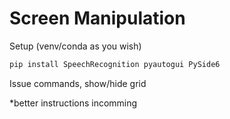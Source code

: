# Screen Manipulation 

Setup (venv/conda as you wish)
```bash
pip install SpeechRecognition pyautogui PySide6
```

Issue commands, show/hide grid

*better instructions incomming 
